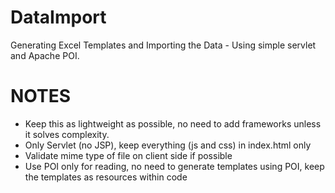 DataImport
==========

Generating Excel Templates and Importing the Data - Using simple servlet and Apache POI.

NOTES
=========
- Keep this as lightweight as possible, no need to add frameworks unless it solves complexity.
- Only Servlet (no JSP), keep everything (js and css) in index.html only
- Validate mime type of file on client side if possible
- Use POI only for reading, no need to generate templates using POI, keep the templates as resources within code